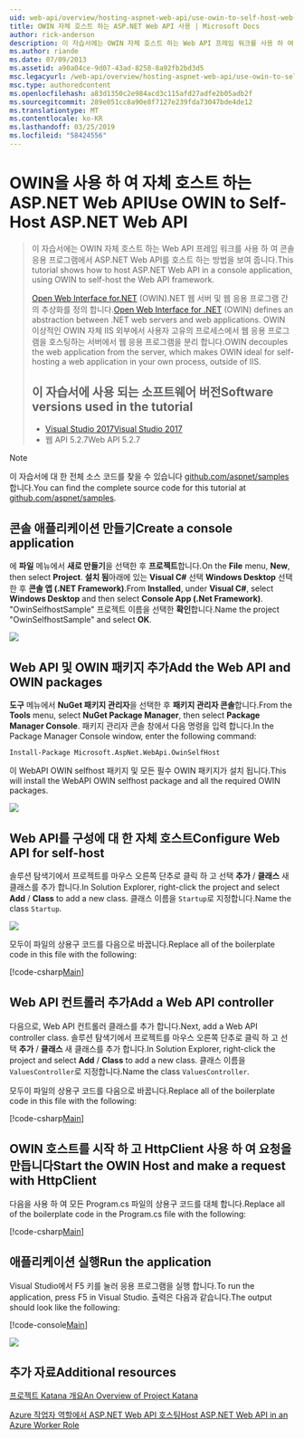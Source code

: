 ```yaml
---
uid: web-api/overview/hosting-aspnet-web-api/use-owin-to-self-host-web-api
title: OWIN 자체 호스트 하는 ASP.NET Web API 사용 | Microsoft Docs
author: rick-anderson
description: 이 자습서에는 OWIN 자체 호스트 하는 Web API 프레임 워크를 사용 하 여 콘솔 응용 프로그램에서 ASP.NET Web API를 호스트 하는 방법을 보여 줍니다. Open Web Interface for.NET (OWIN) d...
ms.author: riande
ms.date: 07/09/2013
ms.assetid: a90a04ce-9d07-43ad-8250-8a92fb2bd3d5
msc.legacyurl: /web-api/overview/hosting-aspnet-web-api/use-owin-to-self-host-web-api
msc.type: authoredcontent
ms.openlocfilehash: a83d1350c2e984acd3c115afd27adfe2b05adb2f
ms.sourcegitcommit: 289e051cc8a90e8f7127e239fda73047bde4de12
ms.translationtype: MT
ms.contentlocale: ko-KR
ms.lasthandoff: 03/25/2019
ms.locfileid: "58424556"
---
```

<a name="use-owin-to-self-host-aspnet-web-api"></a><span data-ttu-id="69b44-104">OWIN을 사용 하 여 자체 호스트 하는 ASP.NET Web API</span><span class="sxs-lookup"><span data-stu-id="69b44-104">Use OWIN to Self-Host ASP.NET Web API</span></span> 
====================

> <span data-ttu-id="69b44-105">이 자습서에는 OWIN 자체 호스트 하는 Web API 프레임 워크를 사용 하 여 콘솔 응용 프로그램에서 ASP.NET Web API를 호스트 하는 방법을 보여 줍니다.</span><span class="sxs-lookup"><span data-stu-id="69b44-105">This tutorial shows how to host ASP.NET Web API in a console application, using OWIN to self-host the Web API framework.</span></span>
>
> <span data-ttu-id="69b44-106">[Open Web Interface for.NET](http://owin.org) (OWIN).NET 웹 서버 및 웹 응용 프로그램 간의 추상화를 정의 합니다.</span><span class="sxs-lookup"><span data-stu-id="69b44-106">[Open Web Interface for .NET](http://owin.org) (OWIN) defines an abstraction between .NET web servers and web applications.</span></span> <span data-ttu-id="69b44-107">OWIN 이상적인 OWIN 자체 IIS 외부에서 사용자 고유의 프로세스에서 웹 응용 프로그램을 호스팅하는 서버에서 웹 응용 프로그램을 분리 합니다.</span><span class="sxs-lookup"><span data-stu-id="69b44-107">OWIN decouples the web application from the server, which makes OWIN ideal for self-hosting a web application in your own process, outside of IIS.</span></span>
>
> ## <a name="software-versions-used-in-the-tutorial"></a><span data-ttu-id="69b44-108">이 자습서에 사용 되는 소프트웨어 버전</span><span class="sxs-lookup"><span data-stu-id="69b44-108">Software versions used in the tutorial</span></span>
>
>
> - [<span data-ttu-id="69b44-109">Visual Studio 2017</span><span class="sxs-lookup"><span data-stu-id="69b44-109">Visual Studio 2017</span></span>](https://visualstudio.microsoft.com/downloads/) 
> - <span data-ttu-id="69b44-110">웹 API 5.2.7</span><span class="sxs-lookup"><span data-stu-id="69b44-110">Web API 5.2.7</span></span>


> [!NOTE]
> <span data-ttu-id="69b44-111">이 자습서에 대 한 전체 소스 코드를 찾을 수 있습니다 [github.com/aspnet/samples](https://github.com/aspnet/samples/tree/master/samples/aspnet/WebApi/OwinSelfhostSample)합니다.</span><span class="sxs-lookup"><span data-stu-id="69b44-111">You can find the complete source code for this tutorial at [github.com/aspnet/samples](https://github.com/aspnet/samples/tree/master/samples/aspnet/WebApi/OwinSelfhostSample).</span></span>


## <a name="create-a-console-application"></a><span data-ttu-id="69b44-112">콘솔 애플리케이션 만들기</span><span class="sxs-lookup"><span data-stu-id="69b44-112">Create a console application</span></span>

<span data-ttu-id="69b44-113">에 **파일** 메뉴에서 **새로 만들기**을 선택한 후 **프로젝트**합니다.</span><span class="sxs-lookup"><span data-stu-id="69b44-113">On the **File** menu,  **New**, then select **Project**.</span></span> <span data-ttu-id="69b44-114">**설치 됨**아래에 있는 **Visual C#** 선택 **Windows Desktop** 선택한 후 **콘솔 앱 (.NET Framework)**.</span><span class="sxs-lookup"><span data-stu-id="69b44-114">From **Installed**, under **Visual C#**, select **Windows Desktop** and then select **Console App (.Net Framework)**.</span></span> <span data-ttu-id="69b44-115">"OwinSelfhostSample" 프로젝트 이름을 선택한 **확인**합니다.</span><span class="sxs-lookup"><span data-stu-id="69b44-115">Name the project "OwinSelfhostSample" and select **OK**.</span></span>

[![](use-owin-to-self-host-web-api/_static/image7.png)](use-owin-to-self-host-web-api/_static/image7.png)

## <a name="add-the-web-api-and-owin-packages"></a><span data-ttu-id="69b44-116">Web API 및 OWIN 패키지 추가</span><span class="sxs-lookup"><span data-stu-id="69b44-116">Add the Web API and OWIN packages</span></span>

<span data-ttu-id="69b44-117">**도구** 메뉴에서 **NuGet 패키지 관리자**을 선택한 후 **패키지 관리자 콘솔**합니다.</span><span class="sxs-lookup"><span data-stu-id="69b44-117">From the **Tools** menu, select **NuGet Package Manager**, then select **Package Manager Console**.</span></span> <span data-ttu-id="69b44-118">패키지 관리자 콘솔 창에서 다음 명령을 입력 합니다.</span><span class="sxs-lookup"><span data-stu-id="69b44-118">In the Package Manager Console window, enter the following command:</span></span>

`Install-Package Microsoft.AspNet.WebApi.OwinSelfHost`

<span data-ttu-id="69b44-119">이 WebAPI OWIN selfhost 패키지 및 모든 필수 OWIN 패키지가 설치 됩니다.</span><span class="sxs-lookup"><span data-stu-id="69b44-119">This will install the WebAPI OWIN selfhost package and all the required OWIN packages.</span></span>

[![](use-owin-to-self-host-web-api/_static/image4.png)](use-owin-to-self-host-web-api/_static/image3.png)

## <a name="configure-web-api-for-self-host"></a><span data-ttu-id="69b44-120">Web API를 구성에 대 한 자체 호스트</span><span class="sxs-lookup"><span data-stu-id="69b44-120">Configure Web API for self-host</span></span>

<span data-ttu-id="69b44-121">솔루션 탐색기에서 프로젝트를 마우스 오른쪽 단추로 클릭 하 고 선택 **추가** / **클래스** 새 클래스를 추가 합니다.</span><span class="sxs-lookup"><span data-stu-id="69b44-121">In Solution Explorer, right-click the project and select **Add** / **Class** to add a new class.</span></span> <span data-ttu-id="69b44-122">클래스 이름을 `Startup`로 지정합니다.</span><span class="sxs-lookup"><span data-stu-id="69b44-122">Name the class `Startup`.</span></span>

![](use-owin-to-self-host-web-api/_static/image5.png)

<span data-ttu-id="69b44-123">모두이 파일의 상용구 코드를 다음으로 바꿉니다.</span><span class="sxs-lookup"><span data-stu-id="69b44-123">Replace all of the boilerplate code in this file with the following:</span></span>

[!code-csharp[Main](use-owin-to-self-host-web-api/samples/sample1.cs)]

## <a name="add-a-web-api-controller"></a><span data-ttu-id="69b44-124">Web API 컨트롤러 추가</span><span class="sxs-lookup"><span data-stu-id="69b44-124">Add a Web API controller</span></span>

<span data-ttu-id="69b44-125">다음으로, Web API 컨트롤러 클래스를 추가 합니다.</span><span class="sxs-lookup"><span data-stu-id="69b44-125">Next, add a Web API controller class.</span></span> <span data-ttu-id="69b44-126">솔루션 탐색기에서 프로젝트를 마우스 오른쪽 단추로 클릭 하 고 선택 **추가** / **클래스** 새 클래스를 추가 합니다.</span><span class="sxs-lookup"><span data-stu-id="69b44-126">In Solution Explorer, right-click the project and select **Add** / **Class** to add a new class.</span></span> <span data-ttu-id="69b44-127">클래스 이름을 `ValuesController`로 지정합니다.</span><span class="sxs-lookup"><span data-stu-id="69b44-127">Name the class `ValuesController`.</span></span>

<span data-ttu-id="69b44-128">모두이 파일의 상용구 코드를 다음으로 바꿉니다.</span><span class="sxs-lookup"><span data-stu-id="69b44-128">Replace all of the boilerplate code in this file with the following:</span></span>

[!code-csharp[Main](use-owin-to-self-host-web-api/samples/sample2.cs)]

## <a name="start-the-owin-host-and-make-a-request-with-httpclient"></a><span data-ttu-id="69b44-129">OWIN 호스트를 시작 하 고 HttpClient 사용 하 여 요청을 만듭니다</span><span class="sxs-lookup"><span data-stu-id="69b44-129">Start the OWIN Host and make a request with HttpClient</span></span>

<span data-ttu-id="69b44-130">다음을 사용 하 여 모든 Program.cs 파일의 상용구 코드를 대체 합니다.</span><span class="sxs-lookup"><span data-stu-id="69b44-130">Replace all of the boilerplate code in the Program.cs file with the following:</span></span>

[!code-csharp[Main](use-owin-to-self-host-web-api/samples/sample3.cs)]

## <a name="run-the-application"></a><span data-ttu-id="69b44-131">애플리케이션 실행</span><span class="sxs-lookup"><span data-stu-id="69b44-131">Run the application</span></span>

<span data-ttu-id="69b44-132">Visual Studio에서 F5 키를 눌러 응용 프로그램을 실행 합니다.</span><span class="sxs-lookup"><span data-stu-id="69b44-132">To run the application, press F5 in Visual Studio.</span></span> <span data-ttu-id="69b44-133">출력은 다음과 같습니다.</span><span class="sxs-lookup"><span data-stu-id="69b44-133">The output should look like the following:</span></span>

[!code-console[Main](use-owin-to-self-host-web-api/samples/sample4.cmd)]

![](use-owin-to-self-host-web-api/_static/image6.png)

## <a name="additional-resources"></a><span data-ttu-id="69b44-134">추가 자료</span><span class="sxs-lookup"><span data-stu-id="69b44-134">Additional resources</span></span>

[<span data-ttu-id="69b44-135">프로젝트 Katana 개요</span><span class="sxs-lookup"><span data-stu-id="69b44-135">An Overview of Project Katana</span></span>](../../../aspnet/overview/owin-and-katana/an-overview-of-project-katana.md)

[<span data-ttu-id="69b44-136">Azure 작업자 역할에서 ASP.NET Web API 호스팅</span><span class="sxs-lookup"><span data-stu-id="69b44-136">Host ASP.NET Web API in an Azure Worker Role</span></span>](host-aspnet-web-api-in-an-azure-worker-role.md)
